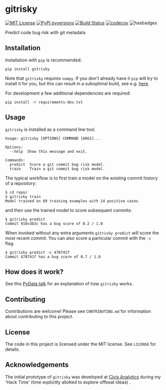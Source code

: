 # gitrisky
[![MIT License](https://img.shields.io/github/license/mashape/apistatus.svg)](http://opensource.org/licenses/MIT)
[![PyPI pyversions](https://img.shields.io/pypi/pyversions/gitrisky.svg)](https://pypi.python.org/pypi/gitrisky/)
[![Build Status](https://travis-ci.com/hinnefe2/gitrisky.svg?branch=master)](https://travis-ci.com/hinnefe2/gitrisky)
[![codecov](https://codecov.io/gh/hinnefe2/gitrisky/branch/master/graph/badge.svg)](https://codecov.io/gh/hinnefe2/gitrisky)
![hasbadges](https://z2x6abi6e2.execute-api.us-east-1.amazonaws.com/v1/hasbadges?user=hinnefe2&repo=gitrisky)


Predict code bug risk with git metadata


## Installation
Installation with `pip` is recommended:
```
pip install gitrisky
```
Note that `gitrisky` requires `numpy`. If you don't already have it `pip` will
try to install it for you, but this can result in a suboptimal build, see e.g.
[here](https://github.com/scikit-learn/scikit-learn/issues/2569).

For development a few additional dependencies are required:
```
pip install -r requirements-dev.txt
```

## Usage
`gitrisky` is installed as a command line tool.
```
Usage: gitrisky [OPTIONS] COMMAND [ARGS]...

Options:
  --help  Show this message and exit.

Commands:
  predict  Score a git commit bug risk model.
  train    Train a git commit bug risk model.
```
The typical workflow is to first train a model on the existing commit history
of a repository:
```
$ cd repo/
$ gitrisky train
Model trained on 69 training examples with 14 positive cases
```
and then use the trained model to score subsequent commits:
```
$ gitrisky predict
Commit 910cdb3c has a bug score of 0.2 / 1.0
```
When invoked without any extra arguments `gitrisky predict` will score the most
recent commit. You can also score a particular commit with the `-c` flag:
```
$ gitrisky predict -c 470741f
Commit 470741f has a bug score of 0.7 / 1.0
```

## How does it work?
See this [PyData talk](https://www.youtube.com/watch?v=2yzWrI3zGY0) for an explanation of how `gitrisky` works.


## Contributing
Contributions are welcome! Please see `CONTRIBUTING.md` for information about
contributing to this project.


## License
The code in this project is licensed under the MIT license. See `LICENSE` for details.


## Acknowledgements
The initial prototype of `gitrisky` was developed at
[Civis Analytics](https://github.com/civisanalytics) during my 'Hack Time'
(time explicitly allotted to explore offbeat ideas) .
